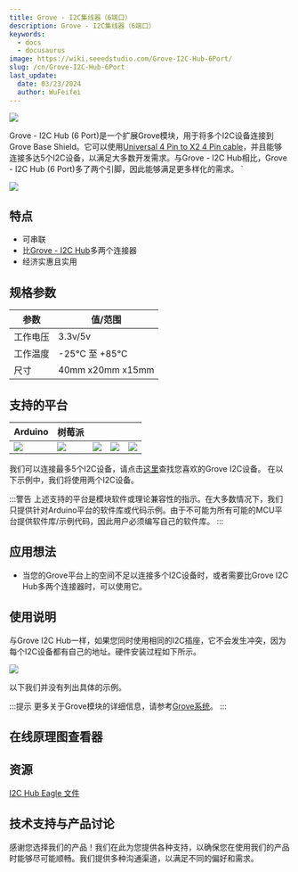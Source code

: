 ```yaml
---
title: Grove - I2C集线器（6端口）
description: Grove - I2C集线器（6端口）
keywords:
  - docs
  - docusaurus
image: https://wiki.seeedstudio.com/Grove-I2C-Hub-6Port/
slug: /cn/Grove-I2C-Hub-6Port
last_update:
  date: 03/23/2024
  author: WuFeifei
---
```


![](https://files.seeedstudio.com/products/103020272/img/grove-i2c-hub-6-port-preview.jpg)

Grove - I2C Hub (6 Port)是一个扩展Grove模块，用于将多个I2C设备连接到Grove Base Shield。它可以使用[Universal 4 Pin to X2 4 Pin cable](https://www.seeedstudio.com/depot/universal-4-pin-to-x2-4-pin-cable-5-pcs-pack-p-847.html?cPath=178_179)，并且能够连接多达5个I2C设备，以满足大多数开发需求。与Grove - I2C Hub相比，Grove - I2C Hub (6 Port)多了两个引脚，因此能够满足更多样化的需求。
`

<p style={{textAlign: 'center'}}><a href="https://www.seeedstudio.com/Grove-I2C-Hub-6-Port-p-4349.html" target="_blank"><img src="https://files.seeedstudio.com/wiki/wiki_english/docs/images/get_one_now_small.png" width={200} height={38} border={0} /></a></p>

## 特点

- 可串联
- 比[Grove - I2C Hub](https://www.seeedstudio.com/Grove-I2C-Hub.html)多两个连接器
- 经济实惠且实用

## 规格参数

| 参数     | 值/范围          |
|---|---|
|工作电压|3.3v/5v|
|工作温度|-25℃ 至 +85℃|
| 尺寸 |40mm x20mm x15mm|

## 支持的平台

| Arduino                                                      | 树莓派                                                       |                                                              |                                                              |                                                              |
| ------------------------------------------------------------ | ------------------------------------------------------------ | ------------------------------------------------------------ | ------------------------------------------------------------ | ------------------------------------------------------------ |
| ![](https://files.seeedstudio.com/wiki/wiki_english/docs/images/arduino_logo.jpg) | ![](https://files.seeedstudio.com/wiki/wiki_english/docs/images/raspberry_pi_logo_n.jpg) | ![](https://files.seeedstudio.com/wiki/wiki_english/docs/images/bbg_logo_n.jpg) | ![](https://files.seeedstudio.com/wiki/wiki_english/docs/images/wio_logo_n.jpg) | ![](https://files.seeedstudio.com/wiki/wiki_english/docs/images/linkit_logo_n.jpg) |

我们可以连接最多5个I2C设备，请点击[这里](https://www.seeedstudio.com/catalogsearch/result/?q=i2c)查找您喜欢的Grove I2C设备。
在以下示例中，我们将使用两个I2C设备。

:::警告
    上述支持的平台是模块软件或理论兼容性的指示。在大多数情况下，我们只提供针对Arduino平台的软件库或代码示例。由于不可能为所有可能的MCU平台提供软件库/示例代码，因此用户必须编写自己的软件库。
:::

## 应用想法

- 当您的Grove平台上的空间不足以连接多个I2C设备时，或者需要比Grove I2C Hub多两个连接器时，可以使用它。

## 使用说明

与Grove I2C Hub一样，如果您同时使用相同的I2C插座，它不会发生冲突，因为每个I2C设备都有自己的地址。硬件安装过程如下所示。

![](https://files.seeedstudio.com/products/103020272/img/hardware.jpg)

以下我们并没有列出具体的示例。

:::提示
    更多关于Grove模块的详细信息，请参考[Grove系统](https://wiki.seeedstudio.com/Grove_System/)。
:::

## 在线原理图查看器

<div className="altium-ecad-viewer" data-project-src="https://files.seeedstudio.com/wiki/Grove-I2C_Hub/res/I2C_Hub_Eagle_File.zip" style={{borderRadius: '0px 0px 4px 4px', height: 500, borderStyle: 'solid', borderWidth: 1, borderColor: 'rgb(241, 241, 241)', overflow: 'hidden', maxWidth: 1280, maxHeight: 700, boxSizing: 'border-box'}}>
</div>

## 资源

[I2C Hub Eagle 文件](https://files.seeedstudio.com/wiki/Grove-I2C_Hub/res/I2C_Hub_Eagle_File.zip)

<!-- This Markdown file was created from https://www.seeedstudio.com/wiki/Grove_-_I2C_Hub -->

## 技术支持与产品讨论

感谢您选择我们的产品！我们在此为您提供各种支持，以确保您在使用我们的产品时能够尽可能顺畅。我们提供多种沟通渠道，以满足不同的偏好和需求。

<div class="button_tech_support_container">
<a href="https://forum.seeedstudio.com/" class="button_forum"></a> 
<a href="https://www.seeedstudio.com/contacts" class="button_email"></a>
</div>

<div class="button_tech_support_container">
<a href="https://discord.gg/eWkprNDMU7" class="button_discord"></a> 
<a href="https://github.com/Seeed-Studio/wiki-documents/discussions/69" class="button_discussion"></a>
</div>
